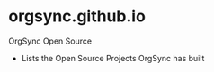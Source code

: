 orgsync.github.io
=================

OrgSync Open Source

- Lists the Open Source Projects OrgSync has built
